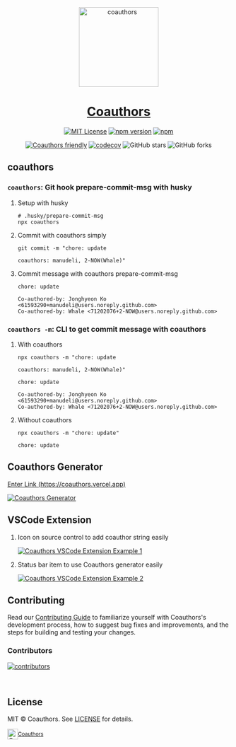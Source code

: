 <div align="center">
  <a href="https://coauthors.vercel.app" title="coauthors">
    <img src="https://raw.githubusercontent.com/coauthors/coauthors/main/assets/banner.png" alt="coauthors" height="180" />
    <h1 align="center">Coauthors</h1>
  </a>
</div>

<div align="center">

[![MIT License](https://img.shields.io/badge/license-MIT-blue.svg?style=for-the-badge&color=000&labelColor=000)](https://github.com/coauthors/coauthors/blob/main/LICENSE) [![npm version](https://img.shields.io/npm/v/@coauthors/core?color=000&labelColor=000&logo=npm&label=&style=for-the-badge)](https://www.npmjs.com/package/@coauthors/core) [![npm](https://img.shields.io/npm/dm/@coauthors/core?color=000&labelColor=000&style=for-the-badge)](https://www.npmjs.com/package/@coauthors/core)

[![Coauthors friendly](https://img.shields.io/badge/Coauthors-friendly-blue.svg)](http://coauthors.vercel.app) [![codecov](https://codecov.io/gh/coauthors/coauthors/branch/main/graph/badge.svg?token=H4VQ71NJ16)](https://codecov.io/gh/coauthors/coauthors) ![GitHub stars](https://img.shields.io/github/stars/coauthors/coauthors?style=social) ![GitHub forks](https://img.shields.io/github/forks/coauthors/coauthors?style=social)

</div>

## coauthors

### `coauthors`: Git hook prepare-commit-msg with husky

1. Setup with husky

   ```shell
   # .husky/prepare-commit-msg
   npx coauthors
   ```

2. Commit with coauthors simply

   ```shell
   git commit -m "chore: update

   coauthors: manudeli, 2-NOW(Whale)"
   ```

3. Commit message with coauthors prepare-commit-msg

   ```text
   chore: update

   Co-authored-by: Jonghyeon Ko <61593290+manudeli@users.noreply.github.com>
   Co-authored-by: Whale <71202076+2-NOW@users.noreply.github.com>
   ```

### `coauthors -m`: CLI to get commit message with coauthors

1. With coauthors

   ```shell
   npx coauthors -m "chore: update

   coauthors: manudeli, 2-NOW(Whale)"
   ```

   ```text
   chore: update

   Co-authored-by: Jonghyeon Ko <61593290+manudeli@users.noreply.github.com>
   Co-authored-by: Whale <71202076+2-NOW@users.noreply.github.com>
   ```

2. Without coauthors

   ```shell
   npx coauthors -m "chore: update"
   ```

   ```text
   chore: update
   ```

## Coauthors Generator

[Enter Link (https://coauthors.vercel.app)](https://coauthors.vercel.app/docs/generator)

[![Coauthors Generator](https://raw.githubusercontent.com/coauthors/coauthors/main/docs/coauthors.vercel.app/public/img/generator-example.gif)](https://coauthors.vercel.app/docs/generator)

## VSCode Extension

1. Icon on source control to add coauthor string easily

   [![Coauthors VSCode Extension Example 1](https://raw.githubusercontent.com/coauthors/coauthors/main/assets/example-vscode-extension-1.png)](https://coauthors.vercel.app)

2. Status bar item to use Coauthors generator easily

   [![Coauthors VSCode Extension Example 2](https://raw.githubusercontent.com/coauthors/coauthors/main/assets/example-vscode-extension-2.png)](https://coauthors.vercel.app)

## Contributing

Read our [Contributing Guide](./CONTRIBUTING.md) to familiarize yourself with Coauthors's development process, how to suggest bug fixes and improvements, and the steps for building and testing your changes.

### Contributors

[![contributors](https://contrib.rocks/image?repo=coauthors/coauthors)](https://github.com/coauthors/coauthors/graphs/contributors)

<br/>

## License

MIT © Coauthors. See [LICENSE](./LICENSE) for details.

<div align="center">
  <a title="Coauthors" href="https://github.com/coauthors">
    <div style='display:flex; align-items:center;'>
      <img alt="Coauthors" src="https://github.com/coauthors/coauthors/blob/main/assets/logo.png?raw=true" width="24">
      <sup>Coauthors</sup>
    </div>
  </a>
</div>

